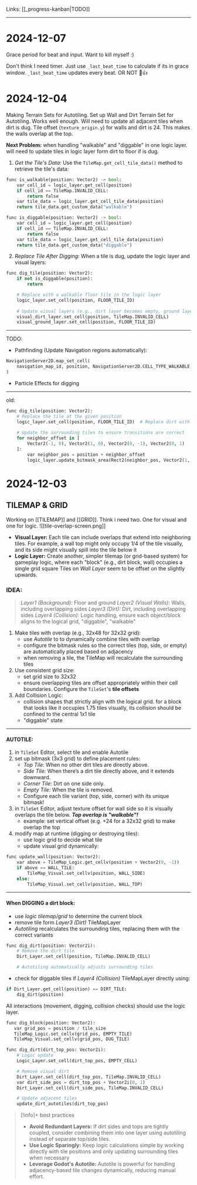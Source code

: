 Links: [[_progress-kanban|TODO]]
***
# 2024-12-07
Grace period for beat and input. Want to kill myself :)

Don't think I need timer. Just use `_last_beat_time` to calculate if its in grace window. `_last_beat_time` updates every beat. OR NOT 🫠👍


# 2024-12-04 
Making Terrain Sets for Autotiling.
Set up Wall and Dirt Terrain Set for Autotiling. Works well enough. Will need to update all adjacent tiles when dirt is dug.
Tile offset (`texture_origin.y`) for walls and dirt is 24. This makes the walls overlap at the top.

**Next Problem:** when handling "walkable" and "diggable" in one logic layer. will need to update tiles in logic layer form dirt to floor if is dug.
1. *Get the Tile's Data:* Use the `TileMap.get_cell_tile_data()` method to retrieve the tile's data:
```python
func is_walkable(position: Vector2) -> bool:
    var cell_id = logic_layer.get_cell(position)
    if cell_id == TileMap.INVALID_CELL:
        return false
    var tile_data = logic_layer.get_cell_tile_data(position)
    return tile_data.get_custom_data("walkable")

func is_diggable(position: Vector2) -> bool:
    var cell_id = logic_layer.get_cell(position)
    if cell_id == TileMap.INVALID_CELL:
        return false
    var tile_data = logic_layer.get_cell_tile_data(position)
    return tile_data.get_custom_data("diggable")
```
2. *Replace Tile After Digging:* When a tile is dug, update the logic layer and visual layers:
```python
func dig_tile(position: Vector2):
    if not is_diggable(position):
        return

    # Replace with a walkable floor tile in the logic layer
    logic_layer.set_cell(position, FLOOR_TILE_ID)
    
    # Update visual layers (e.g., dirt layer becomes empty, ground layer shows floor)
    visual_dirt_layer.set_cell(position, TileMap.INVALID_CELL)
    visual_ground_layer.set_cell(position, FLOOR_TILE_ID)
```
*** 
TODO:
- Pathfinding (Update Navigation regions automatically):
```python
NavigationServer2D.map_set_cell(
    navigation_map_id, position, NavigationServer2D.CELL_TYPE_WALKABLE
)
```
- Particle Effects for digging
***
old:
```python
func dig_tile(position: Vector2):
    # Replace the tile at the given position
    logic_layer.set_cell(position, FLOOR_TILE_ID)  # Replace dirt with floor
    
    # Update the surrounding tiles to ensure transitions are correct
    for neighbor_offset in [
        Vector2(-1, 0), Vector2(1, 0), Vector2(0, -1), Vector2(0, 1)
    ]:
        var neighbor_pos = position + neighbor_offset
        logic_layer.update_bitmask_area(Rect2(neighbor_pos, Vector2(1, 1)))
```

# 2024-12-03
## TILEMAP & GRID
Working on [[TILEMAP]] and [[GRID]]. Think i need two. One for visual and one for logic.
![[tile-overlap-screen.png]]
- **Visual Layer:** Each tile can include overlaps that extend into neighboring tiles. For example, a wall top might only occupy 1/4 of the tile visually, and its side might visually spill into the tile below it
- **Logic Layer:** Create another, simpler tilemap (or grid-based system) for gameplay logic, where each "block" (e.g., dirt block, wall) occupies a single grid square
Tiles on *Wall Layer* seem to be offset on the slightly upwards.

### IDEA:
>*Layer1 (Background):* Floor and ground
>*Layer2 (Visual Walls):* Walls, including overlapping sides
>*Layer3 (Dirt):* Dirt, including overlapping sides
>*Layer4 (Collision):* Logic handling, ensure each object/block aligns to the logical grid, "diggable", "walkable"

1. Make tiles with overlap (e.g., 32x48 for 32x32 grid):
	- use *Autotile* to to dynamically combine tiles with overlap
	- configure the bitmask rules so the correct tiles (top, side, or empty) are automatically placed based on adjacency
	- when removing a tile, the TileMap will recalculate the surrounding tiles
2. Use consistent grid size:
	- set grid size to 32x32
	- ensure overlapping tiles are offset appropriately within their cell boundaries. Configure the `TileSet`'s **tile offsets**
3. Add Collision Logic:
	- collision shapes that strictly align with the logical grid. for a block that looks like it occupies 1.75 tiles visually, its collision should be confined to the central 1x1 tile
	- "diggable" state
***
#### AUTOTILE:
1. in `TileSet` Editor, select tile and enable Autotile
2. set up bitmask (3x3 grid) to define placement rules:
	- *Top Tile:* When no other dirt tiles are directly above.
	- *Side Tile:* When there’s a dirt tile directly above, and it extends downward.
	- *Corner Tile:* Dirt on one side only.
	- *Empty Tile:* When the tile is removed.
	- Configure each tile variant (top, side, corner) with its unique bitmask!
1. in `TileSet` Editor, adjust texture offset for wall side so it is visually overlaps the tile below. ***Top overlap is "walkable"!***
	- example: set vertical offset (e.g. +24 for a 32x32 grid) to make overlap the top
2. modify map at runtime (digging or destroying tiles):
	- use logic grid to decide what tile
	- update visual grid dynamically:
```python
func update_wall(position: Vector2):
    var above = TileMap_Logic.get_cellv(position + Vector2(0, -1))
    if above == WALL_TILE:
        TileMap_Visual.set_cellv(position, WALL_SIDE)
    else:
        TileMap_Visual.set_cellv(position, WALL_TOP)
```
*** 
#### When DIGGING a dirt block:
- use *logic tilemap/grid* to determine the current block
- remove tile form *Layer3 (Dirt)* TileMapLayer
- *Autotiling* recalculates the surrounding tiles, replacing them with the correct variants
```python
func dig_dirt(position: Vector2i):
    # Remove the dirt tile
    Dirt_Layer.set_cell(position, TileMap.INVALID_CELL)

    # Autotiling automatically adjusts surrounding tiles
```
- check for diggable tiles if *Layer4 (Collision)* TileMapLayer directly using:
```python
if Dirt_Layer.get_cell(position) == DIRT_TILE:
    dig_dirt(position)
```

All interactions (movement, digging, collision checks) should use the logic layer.
 ```python
 func dig_block(position: Vector2):
    var grid_pos = position / tile_size
    TileMap_Logic.set_cellv(grid_pos, EMPTY_TILE)
    TileMap_Visual.set_cellv(grid_pos, DUG_TILE)
```
```python
func dig_dirt(dirt_top_pos: Vector2i):
    # Logic update
    Logic_Layer.set_cell(dirt_top_pos, EMPTY_CELL)

    # Remove visual dirt
    Dirt_Layer.set_cell(dirt_top_pos, TileMap.INVALID_CELL)
    var dirt_side_pos = dirt_top_pos + Vector2i(0, 1)
    Dirt_Layer.set_cell(dirt_side_pos, TileMap.INVALID_CELL)

    # Update adjacent tiles
    update_dirt_autotiles(dirt_top_pos)
```

>[!info]+ best practices
>- **Avoid Redundant Layers:** If dirt sides and tops are tightly coupled, consider combining them into one layer using autotiling instead of separate top/side tiles.
>- **Use Logic Sparingly:** Keep logic calculations simple by working directly with tile positions and only updating surrounding tiles when necessary
>- **Leverage Godot's Autotile:** Autotile is powerful for handling adjacency-based tile changes dynamically, reducing manual effort.